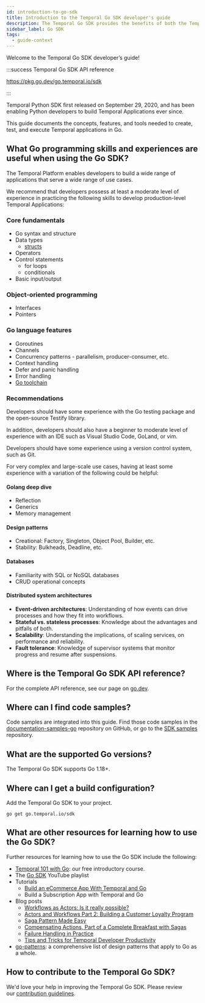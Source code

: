 ```yaml
---
id: introduction-to-go-sdk
title: Introduction to the Temporal Go SDK developer's guide
description: The Temporal Go SDK provides the benefits of both the Temporal programming model and the ease of writing in Go.
sidebar_label: Go SDK
tags:
  - guide-context
---
```


Welcome to the Temporal Go SDK developer’s guide!

:::success Temporal Go SDK API reference

https://pkg.go.dev/go.temporal.io/sdk

:::

Temporal Python SDK first released on September 29, 2020, and has been enabling Python developers to build Temporal Applications ever since.

This guide documents the concepts, features, and tools needed to create, test, and execute Temporal applications in Go.

## What Go programming skills and experiences are useful when using the Go SDK?

The Temporal Platform enables developers to build a wide range of applications that serve a wide range of use cases.

We recommend that developers possess at least a moderate level of experience in practicing the following skills to develop production-level Temporal Applications:

### Core fundamentals

- Go syntax and structure
- Data types
  - [structs](https://pkg.go.dev/go/types@go1.21.0#Struct)
- Operators
- Control statements
  - for loops
  - conditionals
- Basic input/output

### Object-oriented programming

- Interfaces
- Pointers

### Go language features

- Goroutines
- Channels
- Concurrency patterns - parallelism, producer-consumer, etc.
- Context handling
- Defer and panic handling
- Error handling
- [Go toolchain](https://go.dev/doc/tutorial/create-module)

### Recommendations

Developers should have some experience with the Go testing package and the open-source Testify library.

In addition, developers should also have a beginner to moderate level of experience with an IDE such as Visual Studio Code, GoLand, or vim.

Developers should have some experience using a version control system, such as Git.

For very complex and large-scale use cases, having at least some experience with a variation of the following could be helpful:

#### Golang deep dive

- Reflection
- Generics
- Memory management

#### Design patterns

- Creational: Factory, Singleton, Object Pool, Builder, etc.
- Stability: Bulkheads, Deadline, etc.

#### Databases

- Familiarity with SQL or NoSQL databases
- CRUD operational concepts

#### Distributed system architectures

- **Event-driven architectures**: Understanding of how events can drive processes and how they fit into workflows.
- **Stateful vs. stateless processes**: Knowledge about the advantages and pitfalls of both.
- **Scalability**: Understanding the implications, of scaling services, on performance and reliability.
- **Fault tolerance**: Knowledge of supervisor systems that monitor progress and resume after suspensions.

## Where is the Temporal Go SDK API reference?

For the complete API reference, see our page on [go.dev](https://pkg.go.dev/go.temporal.io/sdk).

## Where can I find code samples?

Code samples are integrated into this guide.
Find those code samples in the [documentation-samples-go](https://github.com/temporalio/documentation-samples-go) repository on GitHub, or go to the [SDK samples](https://github.com/temporalio/samples-go) repository.

## What are the supported Go versions?

The Temporal Go SDK supports Go 1.18+.

## Where can I get a build configuration?

Add the Temporal Go SDK to your project.

```
go get go.temporal.io/sdk
```

## What are other resources for learning how to use the Go SDK?

Further resources for learning how to use the Go SDK include the following:

- [Temporal 101 with Go](https://learn.temporal.io/courses/temporal_101/go): our free introductory course.
- The [Go SDK](https://www.youtube.com/watch?v=-KWutSkFda8&list=PLl9kRkvFJrlRYHYaTPnsvE46szyMIZLdk&pp=iAQB) YouTube playlist
- Tutorials
  - [Build an eCommerce App With Temporal and Go](https://learn.temporal.io/tutorials/go/ecommerce/)
  - Build a Subscription App with Temporal and Go
- Blog posts
  - [Workflows as Actors: Is it really possible?](https://temporal.io/blog/workflows-as-actors-is-it-really-possible)
  - [Actors and Workflows Part 2: Building a Customer Loyalty Program](https://temporal.io/blog/actors-and-workflows-part-2)
  - [Saga Pattern Made Easy](https://temporal.io/blog/saga-pattern-made-easy)
  - [Compensating Actions, Part of a Complete Breakfast with Sagas](https://temporal.io/blog/compensating-actions-part-of-a-complete-breakfast-with-sagas)
  - [Failure Handling in Practice](https://temporal.io/blog/failure-handling-in-practice)
  - [Tips and Tricks for Temporal Developer Productivity](https://temporal.io/blog/temporal-tips-tricks-1)
- [go-patterns](https://github.com/tmrts/go-patterns): a comprehensive list of design patterns that apply to Go as a whole.

## How to contribute to the Temporal Go SDK?

We'd love your help in improving the Temporal Go SDK.
Please review our [contribution guidelines](https://github.com/temporalio/sdk-java/blob/master/CONTRIBUTING.md).
